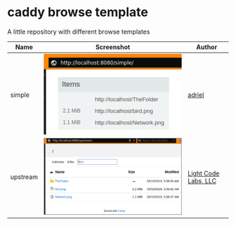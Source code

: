 # caddy browse template

A little repository with different browse templates

| Name             | Screenshot                                     | Author |
|------------------|------------------------------------------------|--------|
| simple           | ![simple](screenshots/simple.png)              | [adriel](https://github.com/adriel/Caddy-Server-minimal-browse-template)|
| upstream         | ![upstream](screenshots/upstream.png)          | [Light Code Labs, LLC](https://github.com/mholt/caddy/blob/master/caddyhttp/browse/setup.go)|
